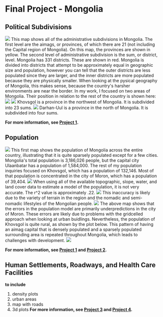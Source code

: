 # Final Project - Mongolia

## Political Subdivisions
![](mongolia.png)
This map shows all of the administrative subdivisions in Mongolia. The first level are the aimags, or provinces, of which there are 21 (not including the Capital region of Mongolia). On this map, the provinces are shown in yellow. The second level of administrative subdivision is the sum, or district, level. Mongolia has 331 districts. These are shown in red. Mongolia is divided into districts that attempt to be approximately equal in geographic size and population, however you can tell that the outer districts are less populated since they are larger, and the inner districts are more populated because they are physically smaller. When looking at the pysical geography of Mongolia, this makes sense, because the country's harsher environments are near the border.
In my work, I focused on two areas of Mongolia. Their position in relation to the rest of the country is shown here:
![](khov_dar_within.png)
![](Kovsgol.png)
Khovsgol is a province in the northwest of Mongolia. It is subdivided into 23 sums.
![](darhan_map.png)
Darhan-Uul is a province in the north of Mongolia. It is subdivided into four sums.

**For more information, see [Project 1](https://caroline-mccain.github.io/workshop/Project1).**

## Population
![](mng_pop.png)
This first map shows the population of Mongolia across the entire country, illustrating that it is quite sparsely populated except for a few cities. Mongolia's total population is 3,186,026 people, but the capital city Ulaanbatar has a population of 1,584,000. The rest of my population inquiries focused on Khovsgol, which has a population of 132,146. Most of that population is concentrated in the city of Moron, which has a population of 39,404.
![](khovsgolHeatFinal.png)
When using all of the available topographic, slope, water, and land cover data to estimate a model of the population, it is not very accurate. The r^2 value is approximately .22.
![](allvarspart1.png)
This inaccuracy is likely due to the variety of terrain in the region and the nomadic and semi-nomadic lifestyles of the Mongolian people.
![](khowDiffMap.png)
The above map shows that the errors in the population model are primarily underpredictions in the city of Moron. These errors are likely due to problems with the gridcelled approach when looking at urban buidlings. Nevertheless, the population of Khovsgol is quite rural, as shown by the plot below. This pattern of having an aimag capital that is densely populated and a sparsely populated surrounding area is repeated throughout Mongolia, which leads to challenges with development. 
![](khovpopplot.png)

**For more information, see [Project 1](https://caroline-mccain.github.io/workshop/Project1) and [Project 2](https://caroline-mccain.github.io/workshop/Project2).**

## Human Settlements, Roadways, and Health Care Facilities
**to include**
1. density plots
2. urban areas
3. map with roads
4. 3d plots
**For more information, see [Project 3](https://caroline-mccain.github.io/workshop/Project3) and
[Project 4](https://caroline-mccain.github.io/workshop/Project4).**
